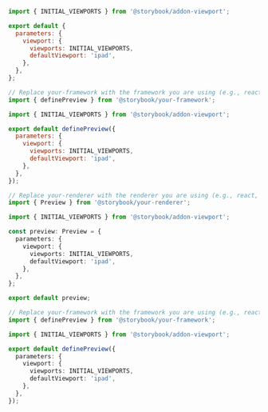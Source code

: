 <!-- TODO: Vet this example for addon usage in CSF Factories -->

```js filename=".storybook/preview.js" renderer="common" language="js" tabTitle="CSF 3"
import { INITIAL_VIEWPORTS } from '@storybook/addon-viewport';

export default {
  parameters: {
    viewport: {
      viewports: INITIAL_VIEWPORTS,
      defaultViewport: 'ipad',
    },
  },
};
```

```js filename=".storybook/preview.js" renderer="react" language="js" tabTitle="CSF Factory 🧪"
// Replace your-framework with the framework you are using (e.g., react-vite, nextjs, experimental-nextjs-vite)
import { definePreview } from '@storybook/your-framework';

import { INITIAL_VIEWPORTS } from '@storybook/addon-viewport';

export default definePreview({
  parameters: {
    viewport: {
      viewports: INITIAL_VIEWPORTS,
      defaultViewport: 'ipad',
    },
  },
});
```

```ts filename=".storybook/preview.ts" renderer="common" language="ts" tabTitle="CSF 3"
// Replace your-renderer with the renderer you are using (e.g., react, vue3, angular, etc.)
import { Preview } from '@storybook/your-renderer';

import { INITIAL_VIEWPORTS } from '@storybook/addon-viewport';

const preview: Preview = {
  parameters: {
    viewport: {
      viewports: INITIAL_VIEWPORTS,
      defaultViewport: 'ipad',
    },
  },
};

export default preview;
```

```ts filename=".storybook/preview.ts" renderer="react" language="ts" tabTitle="CSF Factory 🧪"
// Replace your-framework with the framework you are using (e.g., react-vite, nextjs, experimental-nextjs-vite)
import { definePreview } from '@storybook/your-framework';

import { INITIAL_VIEWPORTS } from '@storybook/addon-viewport';

export default definePreview({
  parameters: {
    viewport: {
      viewports: INITIAL_VIEWPORTS,
      defaultViewport: 'ipad',
    },
  },
});
```

